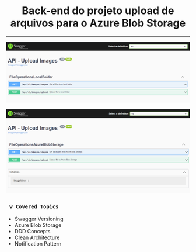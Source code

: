 <h1 align="center"><strong>Back-end do projeto upload de arquivos para o Azure Blob Storage</strong></h1>

<hr/>

<p align="center">
    <img src="/Img/local-folder-upload.png" alt="Swagger upload image to local folder" title="Swagger upload image to local folder">
</p> 

<p align="center">
    <img src="/Img/azure-storage-upload.png" alt="Swagger upload image to azure storage blob" title="Swagger upload image to azure storage blob">
</p> 

### ` 💡 Covered Topics`

* Swagger Versioning
* Azure Blob Storage
* DDD Concepts
* Clean Architecture
* Notification Pattern
